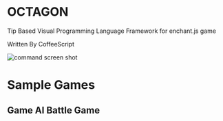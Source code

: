 OCTAGON
==================================================

Tip Based Visual Programming Language Framework for enchant.js game

Written By CoffeeScript

![command screen shot](http;//uploda.cc/img/img51f75e32df883.png)

# Sample Games
## Game AI Battle Game 
